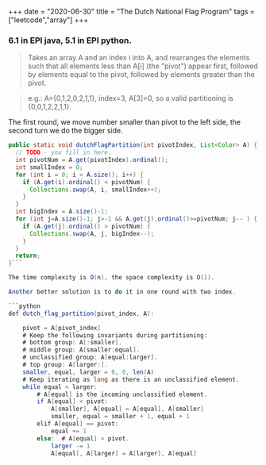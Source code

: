 +++ 
date = "2020-06-30"
title = "The Dutch National Flag Program"
tags = ["leetcode","array"]
+++

### 6.1 in EPI java, 5.1 in EPI python.
> Takes an array A and an index i into A, and rearranges the elements such that all elements less than A[i] (the "pivot") appear first, followed by elements equal to the pivot, followed by elements greater than the pivot.

> e.g.: A={0,1,2,0,2,1,1}, index=3, A[3]=0, so a valid partitioning is {0,0,1,2,2,1,1}.

The first round, we move number smaller than pivot to the left side, the second turn we do the bigger side.
```java
public static void dutchFlagPartition(int pivotIndex, List<Color> A) {
  // TODO - you fill in here.
  int pivotNum = A.get(pivotIndex).ordinal();
  int smallIndex = 0;
  for (int i = 0; i < A.size(); i++) {
    if (A.get(i).ordinal() < pivotNum) {
      Collections.swap(A, i, smallIndex++);
    }
  }
  int bigIndex = A.size()-1;
  for (int j=A.size()-1; j>-1 && A.get(j).ordinal()>=pivotNum; j-- ) {
    if (A.get(j).ordinal() > pivotNum) {
      Collections.swap(A, j, bigIndex--);
    }
  }
  return;
}```

The time complexity is O(n), the space complexity is O(1).

Another better solution is to do it in one round with two index.

```python
def dutch_flag_partition(pivot_index, A):

    pivot = A[pivot_index]
    # Keep the following invariants during partitioning:
    # bottom group: A[:smaller].
    # middle group: A[smaller:equal].
    # unclassified group: A[equal:larger].
    # top group: A[larger:].
    smaller, equal, larger = 0, 0, len(A)
    # Keep iterating as long as there is an unclassified element.
    while equal < larger:
        # A[equal] is the incoming unclassified element.
        if A[equal] < pivot:
            A[smaller], A[equal] = A[equal], A[smaller]
            smaller, equal = smaller + 1, equal + 1
        elif A[equal] == pivot:
            equal += 1
        else:  # A[equal] > pivot.
            larger -= 1
            A[equal], A[larger] = A[larger], A[equal]
```